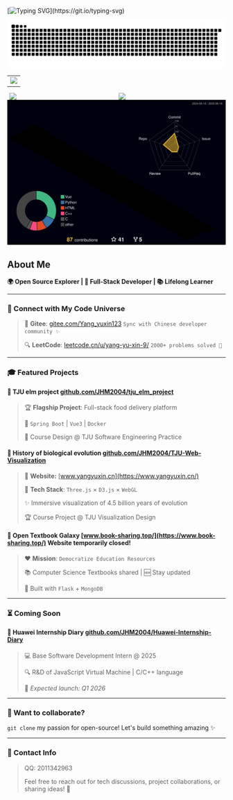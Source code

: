 [![Typing SVG](https://readme-typing-svg.herokuapp.com?font=Fira+Code&size=25&pause=1000&center=true&vCenter=true&multiline=true&width=1000&lines=Hey+friends!+I'm+JHM2004%2C+a+developer+from+Tianjin+University.)](https://git.io/typing-svg)

<picture>
  <source media="(prefers-color-scheme: dark)" srcset="https://raw.githubusercontent.com/JHM2004/JHM2004/output/github-contribution-grid-snake-dark.svg">
  <source media="(prefers-color-scheme: light)" srcset="https://raw.githubusercontent.com/JHM2004/JHM2004/output/github-contribution-grid-snake.svg">
  <img alt="github contribution grid snake animation" src="https://raw.githubusercontent.com/JHM2004/JHM2004/output/github-contribution-grid-snake.svg">
</picture>

<table>
  <tr>
    <td>
      <picture>
        <source media="(prefers-color-scheme: dark)" srcset="https://github-readme-activity-graph.vercel.app/graph?username=JHM2004&theme=xcode&bg_color=FF000000&hide_border=true" />
        <source media="(prefers-color-scheme: light)" srcset="https://github-readme-activity-graph.vercel.app/graph?username=JHM2004&theme=xcode&bg_color=FF000000&color=000000&hide_border=true" />
        <img src="https://github-readme-activity-graph.vercel.app/graph?username=JHM2004&theme=xcode&bg_color=FF000000&hide_border=true" />
      </picture>
    </td>
  </tr>
</table>


<div style="display: flex; justify-content: space-around; align-items: center;">
  <img src="https://stats.justsong.cn/api/leetcode/?username=yang-yu-xin-9&cn=true&theme=dark" style="width: 48%; height: auto;" />
  <img src="https://stats.justsong.cn/api/bilibili/?id=1959928946&theme=dark" style="width: 48%; height: auto;" />
</div>

<!-- profile-3d-contrib 3D 贡献图-->

<picture>
  <source media="(prefers-color-scheme: dark)" srcset="https://github.com/JHM2004/JHM2004/blob/main/profile-3d-contrib/profile-night-rainbow.svg" />
  <source media="(prefers-color-scheme: light)" srcset="https://github.com/JHM2004/JHM2004/blob/main/profile-3d-contrib/profile-gitblock.svg" />
  <img src="https://github.com/JHM2004/JHM2004/blob/main/profile-3d-contrib/profile-night-rainbow.svg" />
</picture>

## About Me

**🌍 Open Source Explorer | 🚀 Full-Stack Developer | 📚 Lifelong Learner**

------

### 🔗 Connect with My Code Universe

> 👥 **Gitee**: [gitee.com/Yang_yuxin123](https://gitee.com/Yang_yuxin123)  `Sync with Chinese developer community ✨`
>
> 🔍 **LeetCode**: [leetcode.cn/u/yang-yu-xin-9/](https://leetcode.cn/u/yang-yu-xin-9/) `2000+ problems solved 🚀`

------

### 🎓 Featured Projects

#### 🍔 **TJU elm project** [github.com/JHM2004/tju_elm_project](https://github.com/JHM2004/tju_elm_project)

> 🏆 **Flagship Project**: Full-stack food delivery platform
>
> 🔧 `Spring Boot` | `Vue3` | `Docker`
>
> 🚚  Course Design @ TJU Software Engineering Practice

#### 🌿 **History of biological evolution** [github.com/JHM2004/TJU-Web-Visualization](https://github.com/JHM2004/TJU-Web-Visualization)

> 🌴 **Website:** [www.yangyuxin.cn](https://www.yangyuxin.cn/)
>
> 🎨 **Tech Stack**: `Three.js` × `D3.js` × `WebGL`
>
> ✨ Immersive visualization of 4.5 billion years of evolution
>
> 🏆 Course Project @ TJU Visualization Design

#### 📖 **Open Textbook Galaxy** [www.book-sharing.top/](https://www.book-sharing.top/) Website temporarily closed!

> ❤️ **Mission**: `Democratize Education Resources`
>
> 📚 Computer Science Textbooks shared | 🆕 Stay updated
>
> 🔭 Built with `Flask` + `MongoDB` 

------

### ⏳ Coming Soon

#### 🏢 **Huawei Internship Diary** [github.com/JHM2004/Huawei-Internship-Diary](https://github.com/JHM2004/Huawei-Internship-Diary)

> 💻 Base Software Development Intern @ 2025
>
> 🔍 R&D of JavaScript Virtual Machine | C/C++ language
>
> 📅 *Expected launch: Q1 2026*

------

### 🌈 Want to collaborate?

`git clone` my passion for open-source! Let's build something amazing ✨

------

### 📩 Contact Info

>QQ: 2011342963
>
>Feel free to reach out for tech discussions, project collaborations, or sharing ideas! 🚀

<!-- 语言统计 <img src="https://github-readme-stats.vercel.app/api/top-langs/?username=JHM2004&size_weight=0.5&count_weight=0.5&langs_count=8&layout=compact&show_icons=true&theme=merko&border_radius=8"/> -->
